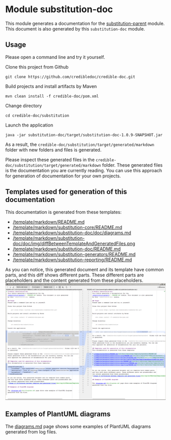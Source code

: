 # Module substitution-doc
This module generates a documentation for the
[substitution-parent](../README.md) module. This document is also generated
by this `substitution-doc` module.

## Usage
Please open a command line and try it yourself.

Clone this project from Github

    git clone https://github.com/credibledoc/credible-doc.git

Build projects and install artifacts by Maven
    
    mvn clean install -f credible-doc/pom.xml

Change directory
    
    cd credible-doc/substitution
    
Launch the application

    java -jar substitution-doc/target/substitution-doc-1.0.9-SNAPSHOT.jar

As a result, the `credible-doc/substitution/target/generated/markdown` folder with new folders and files
is generated.

Please inspect these generated files in the `credible-doc/substitution/target/generated/markdown` folder.
These generated files is the documentation you are currently reading. You can use
this approach for generation of documentation for your own projects.

## Templates used for generation of this documentation
This documentation is generated from these templates:

* [/template/markdown/README.md](src/main/resources/template/markdown/README.md)
* [/template/markdown/substitution-core/README.md](src/main/resources/template/markdown/substitution-core/README.md)
* [/template/markdown/substitution-doc/doc/diagrams.md](src/main/resources/template/markdown/substitution-doc/doc/diagrams.md)
* [/template/markdown/substitution-doc/doc/img/diffBetweenTemplateAndGeneratedFiles.png](src/main/resources/template/markdown/substitution-doc/doc/img/diffBetweenTemplateAndGeneratedFiles.png)
* [/template/markdown/substitution-doc/README.md](src/main/resources/template/markdown/substitution-doc/README.md)
* [/template/markdown/substitution-generators/README.md](src/main/resources/template/markdown/substitution-generators/README.md)
* [/template/markdown/substitution-reporting/README.md](src/main/resources/template/markdown/substitution-reporting/README.md)


As you can notice, this generated document and its template have common parts,
and this diff shows different parts. These different parts are placeholders and
the content generated from these placeholders.
![Image of differences between template and generated files](doc/img/diffBetweenTemplateAndGeneratedFiles.png)

## Examples of PlantUML diagrams

The [diagrams.md](doc/diagrams.md) page shows some examples of PlantUML diagrams
generated from log files.
